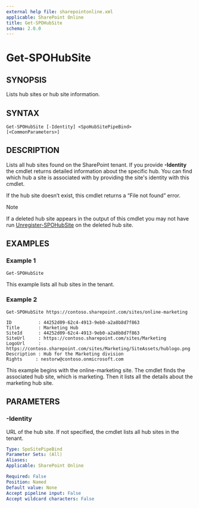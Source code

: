 ```yaml
---
external help file: sharepointonline.xml
applicable: SharePoint Online
title: Get-SPOHubSite
schema: 2.0.0
---
```


# Get-SPOHubSite

## SYNOPSIS
Lists hub sites or hub site information.

## SYNTAX

```
Get-SPOHubSite [-Identity] <SpoHubSitePipeBind>
[<CommonParameters>]
```

## DESCRIPTION
Lists all hub sites found on the SharePoint tenant. If you provide **-Identity** the cmdlet returns detailed information about the specific hub. You can find which hub a site is associated with by providing the site's identity with this cmdlet.

If the hub site doesn’t exist, this cmdlet returns a “File not found” error.

> [!NOTE]
> If a deleted hub site appears in the output of this cmdlet you may not have run [Unregister-SPOHubSite](https://docs.microsoft.com/en-us/powershell/module/sharepoint-online/unregister-spohubsite) on the deleted hub site.

## EXAMPLES

### Example 1

```
Get-SPOHubSite
```

This example lists all hub sites in the tenant.

### Example 2

```
Get-SPOHubSite https://contoso.sharepoint.com/sites/online-marketing

ID          : 44252d09-62c4-4913-9eb0-a2a8b8d7f863
Title       : Marketing Hub
SiteId      : 44252d09-62c4-4913-9eb0-a2a8b8d7f863
SiteUrl     : https://contoso.sharepoint.com/sites/Marketing
LogoUrl     : https://contoso.sharepoint.com/sites/Marketing/SiteAssets/hublogo.png
Description : Hub for the Marketing division
Rights     : nestorw@contoso.onmicrosoft.com
```

This example begins with the online-marketing site. The cmdlet finds the associated hub site, which is marketing. Then it lists all the details about the marketing hub site.

## PARAMETERS

### -Identity

URL of the hub site. If not specified, the cmdlet lists all hub sites in the tenant.

```yaml
Type: SpoSitePipeBind
Parameter Sets: (All)
Aliases: 
Applicable: SharePoint Online

Required: False
Position: Named
Default value: None
Accept pipeline input: False
Accept wildcard characters: False
```
